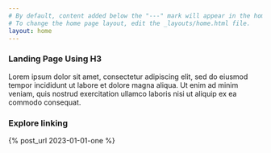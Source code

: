 ```yaml
---
# By default, content added below the "---" mark will appear in the home page
# To change the home page layout, edit the _layouts/home.html file.
layout: home
---
```


### Landing Page Using H3
Lorem ipsum dolor sit amet, consectetur adipiscing elit, sed do eiusmod tempor incididunt ut labore et dolore magna aliqua. Ut enim ad minim veniam, quis nostrud exercitation ullamco laboris nisi ut aliquip ex ea commodo consequat. 

### Explore linking
{% post_url 2023-01-01-one %}
